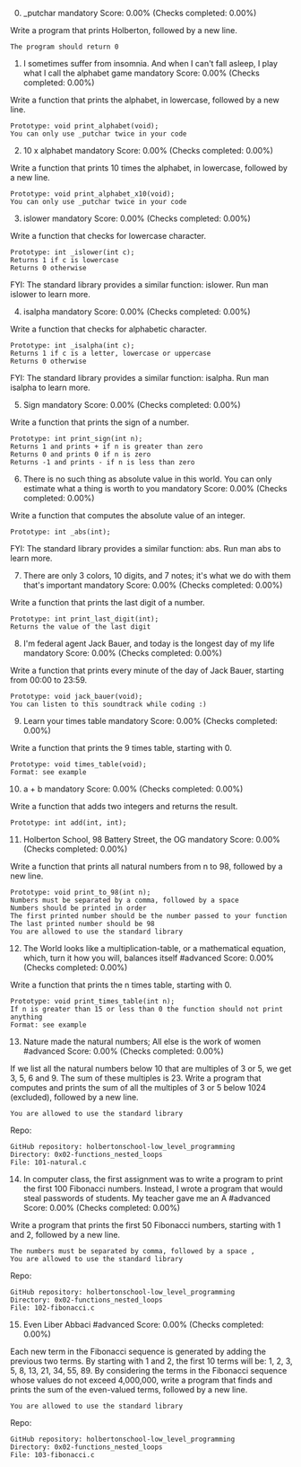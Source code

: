  0. _putchar mandatory
Score: 0.00% (Checks completed: 0.00%)

Write a program that prints Holberton, followed by a new line.

    The program should return 0
 1. I sometimes suffer from insomnia. And when I can't fall asleep, I play what I call the alphabet game mandatory
Score: 0.00% (Checks completed: 0.00%)

Write a function that prints the alphabet, in lowercase, followed by a new line.

    Prototype: void print_alphabet(void);
    You can only use _putchar twice in your code
 2. 10 x alphabet mandatory
Score: 0.00% (Checks completed: 0.00%)

Write a function that prints 10 times the alphabet, in lowercase, followed by a new line.

    Prototype: void print_alphabet_x10(void);
    You can only use _putchar twice in your code
 3. islower mandatory
Score: 0.00% (Checks completed: 0.00%)

Write a function that checks for lowercase character.

    Prototype: int _islower(int c);
    Returns 1 if c is lowercase
    Returns 0 otherwise

FYI: The standard library provides a similar function: islower. Run man islower to learn more.

 4. isalpha mandatory
Score: 0.00% (Checks completed: 0.00%)

Write a function that checks for alphabetic character.

    Prototype: int _isalpha(int c);
    Returns 1 if c is a letter, lowercase or uppercase
    Returns 0 otherwise

FYI: The standard library provides a similar function: isalpha. Run man isalpha to learn more.

 5. Sign mandatory
Score: 0.00% (Checks completed: 0.00%)

Write a function that prints the sign of a number.

    Prototype: int print_sign(int n);
    Returns 1 and prints + if n is greater than zero
    Returns 0 and prints 0 if n is zero
    Returns -1 and prints - if n is less than zero
 6. There is no such thing as absolute value in this world. You can only estimate what a thing is worth to you mandatory
Score: 0.00% (Checks completed: 0.00%)

Write a function that computes the absolute value of an integer.

    Prototype: int _abs(int);

FYI: The standard library provides a similar function: abs. Run man abs to learn more.

 7. There are only 3 colors, 10 digits, and 7 notes; it's what we do with them that's important mandatory
Score: 0.00% (Checks completed: 0.00%)

Write a function that prints the last digit of a number.

    Prototype: int print_last_digit(int);
    Returns the value of the last digit


 8. I'm federal agent Jack Bauer, and today is the longest day of my life mandatory
Score: 0.00% (Checks completed: 0.00%)

Write a function that prints every minute of the day of Jack Bauer, starting from 00:00 to 23:59.

    Prototype: void jack_bauer(void);
    You can listen to this soundtrack while coding :)

 9. Learn your times table mandatory
Score: 0.00% (Checks completed: 0.00%)

Write a function that prints the 9 times table, starting with 0.

    Prototype: void times_table(void);
    Format: see example

 10. a + b mandatory
Score: 0.00% (Checks completed: 0.00%)

Write a function that adds two integers and returns the result.

    Prototype: int add(int, int);
 11. Holberton School, 98 Battery Street, the OG mandatory
Score: 0.00% (Checks completed: 0.00%)

Write a function that prints all natural numbers from n to 98, followed by a new line.

    Prototype: void print_to_98(int n);
    Numbers must be separated by a comma, followed by a space
    Numbers should be printed in order
    The first printed number should be the number passed to your function
    The last printed number should be 98
    You are allowed to use the standard library
 12. The World looks like a multiplication-table, or a mathematical equation, which, turn it how you will, balances itself #advanced
Score: 0.00% (Checks completed: 0.00%)

Write a function that prints the n times table, starting with 0.

    Prototype: void print_times_table(int n);
    If n is greater than 15 or less than 0 the function should not print anything
    Format: see example

 13. Nature made the natural numbers; All else is the work of women #advanced
Score: 0.00% (Checks completed: 0.00%)

If we list all the natural numbers below 10 that are multiples of 3 or 5, we get 3, 5, 6 and 9. The sum of these multiples is 23. Write a program that computes and prints the sum of all the multiples of 3 or 5 below 1024 (excluded), followed by a new line.

    You are allowed to use the standard library

Repo:

    GitHub repository: holbertonschool-low_level_programming
    Directory: 0x02-functions_nested_loops
    File: 101-natural.c

 14. In computer class, the first assignment was to write a program to print the first 100 Fibonacci numbers. Instead, I wrote a program that would steal passwords of students. My teacher gave me an A #advanced
Score: 0.00% (Checks completed: 0.00%)

Write a program that prints the first 50 Fibonacci numbers, starting with 1 and 2, followed by a new line.

    The numbers must be separated by comma, followed by a space , 
    You are allowed to use the standard library

Repo:

    GitHub repository: holbertonschool-low_level_programming
    Directory: 0x02-functions_nested_loops
    File: 102-fibonacci.c

 15. Even Liber Abbaci #advanced
Score: 0.00% (Checks completed: 0.00%)

Each new term in the Fibonacci sequence is generated by adding the previous two terms. By starting with 1 and 2, the first 10 terms will be: 1, 2, 3, 5, 8, 13, 21, 34, 55, 89. By considering the terms in the Fibonacci sequence whose values do not exceed 4,000,000, write a program that finds and prints the sum of the even-valued terms, followed by a new line.

    You are allowed to use the standard library

Repo:

    GitHub repository: holbertonschool-low_level_programming
    Directory: 0x02-functions_nested_loops
    File: 103-fibonacci.c
